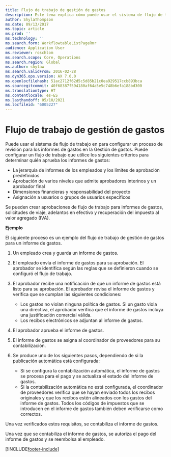 ```yaml
---
title: Flujo de trabajo de gestión de gastos
description: Este tema explica cómo puede usar el sistema de flujo de trabajo en Microsoft Dynamics 365 Finance para configurar un proceso de revisión para los informes de gastos en la Gestión de gastos.
author: ShylaThompson
ms.date: 09/13/2017
ms.topic: article
ms.prod: ''
ms.technology: ''
ms.search.form: WorkflowtableListPageRnr
audience: Application User
ms.reviewer: roschlom
ms.search.scope: Core, Operations
ms.search.region: Global
ms.author: shylaw
ms.search.validFrom: 2016-02-28
ms.dyn365.ops.version: AX 7.0.0
ms.openlocfilehash: 51ac2712f62d5c5d85b21c0ea929517ccb893bca
ms.sourcegitcommit: 40f68387f594180af64a5e5c748b6efa188bd300
ms.translationtype: HT
ms.contentlocale: es-ES
ms.lasthandoff: 05/10/2021
ms.locfileid: "6005227"
---
```

# <a name="expense-management-workflow"></a>Flujo de trabajo de gestión de gastos

Puede usar el sistema de flujo de trabajo en para configurar un proceso de revisión para los informes de gastos en la Gestión de gastos. Puede configurar un flujo de trabajo que utilice los siguientes criterios para determinar quién aprueba los informes de gastos:

- La jerarquía de informes de los empleados y los límites de aprobación predefinidos
- Aprobación de varios niveles que admite aprobadores interinos y un aprobador final
- Dimensiones financieras y responsabilidad del proyecto
- Asignación a usuarios o grupos de usuarios específicos

Se pueden crear aprobaciones de flujo de trabajo para informes de gastos, solicitudes de viaje, adelantos en efectivo y recuperación del impuesto al valor agregado (IVA).

**Ejemplo**

El siguiente proceso es un ejemplo del flujo de trabajo de gestión de gastos para un informe de gastos.

1. Un empleado crea y guarda un informe de gastos.
2. El empleado envía el informe de gastos para su aprobación. El aprobador se identifica según las reglas que se definieron cuando se configuró el flujo de trabajo.
3. El aprobador recibe una notificación de que un informe de gastos está listo para su aprobación. El aprobador revisa el informe de gastos y verifica que se cumplan las siguientes condiciones:

    - Los gastos no violan ninguna política de gastos. Si un gasto viola una directiva, el aprobador verifica que el informe de gastos incluya una justificación comercial válida.
    - Los recibos electrónicos se adjuntan al informe de gastos.

4. El aprobador aprueba el informe de gastos.
5. El informe de gastos se asigna al coordinador de proveedores para su contabilización.
6. Se produce uno de los siguientes pasos, dependiendo de si la publicación automática está configurada:

    - Si se configura la contabilización automática, el informe de gastos se procesa para el pago y se actualiza el estado del informe de gastos.
    - Si la contabilización automática no está configurada, el coordinador de proveedores verifica que se hayan enviado todos los recibos originales y que los recibos estén alineados con los gastos del informe de gastos. Todos los códigos de impuestos que se introducen en el informe de gastos también deben verificarse como correctos.

Una vez verificados estos requisitos, se contabiliza el informe de gastos.

Una vez que se contabiliza el informe de gastos, se autoriza el pago del informe de gastos y se reembolsa al empleado.


[!INCLUDE[footer-include](../includes/footer-banner.md)]